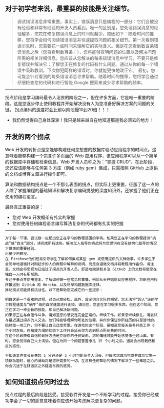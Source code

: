 ## 对于初学者来说，最重要的技能是关注细节。
> 调试错误消息非常重要。事实上，错误消息只是编程的一部分：它们会被没有经验和非常有经验的开发人员看到。唯一的区别是，您处理错误消息的经验越多，您花在修复错误消息上的时间就越少。原因如下：随着时间的推移，您将学会如何阅读错误消息并快速提取问题的相关细节。第一次看到错误消息时，您需要花一些时间来理解它的实际含义。但是在您看到数百条错误消息之后（您将看到数百条！），您将能够查明问题的位置以及解决问题所需的相关详细信息。您应该从您解决的每条错误消息中学习。不要只是修复错误并解决它；了解您正在修复的代码有什么问题。通过从你的每一个错误中吸取教训，下次你犯同样的错误时，你就能更快地改正它。
最初，您可能会针对看到的每条错误消息寻求帮助。随着时间的推移，您将学会通过仔细检查您的代码和进行智能 Google 搜索来减少寻求帮助的频率。
---
拐点阶段是学习编码最令人沮丧的阶段之一，但在许多方面，它是唯一重要的阶段。这是您逐步停止使用教程并开始解决没有人为您准备好解决方案的问题的关键。
拐点编码的速度将会比前以阶段慢10到20倍！！！
* 我仍然觉得自己身处深渊！我只是越来越自在地知道那是我必须去的地方！

## 开发的两个拐点
Web 开发的转折点是您能够构建任何您想要的数据库驱动应用程序的时间点。这意味着能够构建一个包含许多页面的 Web 应用程序，该应用程序可以从一个简单的数据库中存储和检索信息。Web 开发人员称之为：“掌握 CRUD”。在此阶段，您还应该能够与任何第 3 方库（例如 ruby​​ gem）集成，只需按照 GitHub 上提供的文档或博客文章进行操作即可。

算法和数据结构拐点是一个不那么表面的拐点，但实际上更重要。征服了这一点的人除了掌握编程的基础知识和解决复杂编码挑战的深度知识外，还掌握了他们正在使用的编程语言。

最终真正重要的是：

* 您对 Web 开发框架有扎实的掌握
* 您对使用任何编程语言编写算法复杂的代码都有扎实的把握
---


```
对于每一节课，尝试做一些超出您正在学习的教程范围的事情。如果您正在学习的教程提供“挑战”或“自主”部分，请完成所有这些。解决无人指导的挑战将为您提供在没有结构化指导的情况下做事的重要经验。
尽量少用教程。
在 Firehose他们经常引导学生了解如何集成某些 gem 或使用提供的文档做事。许多学生不会简单地遵循针对刚起步的人的教程中解释的说明，而是会遵循文档并将教程用作备份。请注意，文档会将您视为已经过了拐点的开发人员。舒适地阅读和关注 GitHub 上的文档将使您在独自一人时有所帮助。
专注于要点并使用重复。了解如何做一些常见的事情，例如从头开始启动应用程序、将新应用程序推送到 GitHub 和 Heroku，以及尽早构建数据库迁移。
推动拐点可能具有挑战性。以下是帮助您完成它的一些提示：

明白这是一个艰难的过程，对自己放轻松。此外，设定切合实际的期望。您无法将“超人”级的学习教程速度与“蜗牛”级的自学速度进行比较。请记住，您正在学习很多东西，但在这个阶段，您正在学习一种全新的技能，即自己解决新问题。
如果您正在与自信作斗争，请知道您的感受是完全正常的。继续工作。如果您继续挣扎，请尝试与最近通过拐点的人交谈。他们将能够理解你所处的位置，并向你保证你所经历的只是暂时的。始终如一地工作，但不要让自己过度劳累。在游戏的这个阶段，要知道您每天最多只能工作 6 个小时左右。在精疲力竭的状态下工作只会延长你为达到拐点所花费的时间。
在这个阶段获得自信的最好方法是克服你的任何疑虑。您的情绪可能开始感觉像坐过山车。有时，您会觉得自己火上浇油，但在为同一个问题苦苦挣扎 15 个小时之后，通常会出现截然相反的感觉。

不知道某件事会花费您 5 分钟还是 5 小时可能会令人沮丧，但每次您成功完成并成功实施一项新功能时，信心的涌动将是您所需要的一切。在没有任何帮助的情况下解决了一些难题之后，你会沉迷于在舒适区之外建造东西的感觉。
```


## 如何知道拐点何时过去
拐点过程的最后阶段是接受。接受软件开发是一个不断学习的过程。接受你已经成功学会了一切的感觉意味着你应该开始考虑解决更复杂的问题。
